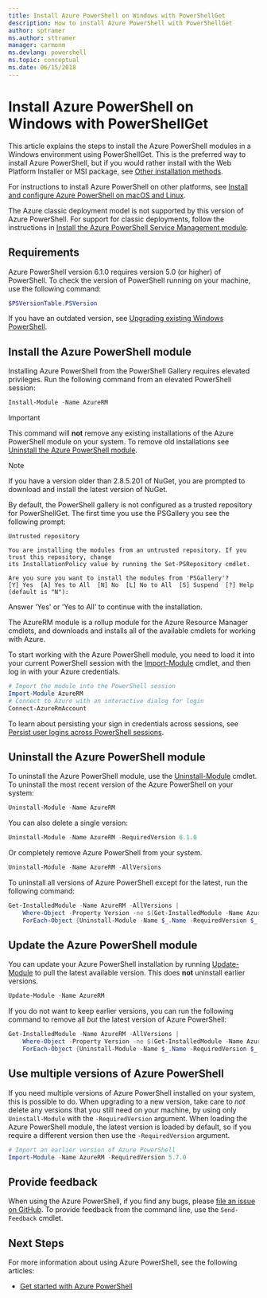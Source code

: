 ```yaml
---
title: Install Azure PowerShell on Windows with PowerShellGet
description: How to install Azure PowerShell with PowerShellGet
author: sptramer
ms.author: sttramer
manager: carmonm
ms.devlang: powershell
ms.topic: conceptual
ms.date: 06/15/2018
---
```


# Install Azure PowerShell on Windows with PowerShellGet

This article explains the steps to install the Azure PowerShell modules in a Windows environment using
PowerShellGet.  This is the preferred way to install Azure PowerShell, but if you would rather install with
the Web Platform Installer or MSI package, see [Other installation methods](other-install.md).

For instructions to install Azure PowerShell on other platforms, see [Install and configure Azure PowerShell on macOS and Linux](install-azurermps-maclinux.md).

The Azure classic deployment model is not supported by this version of Azure PowerShell. For support for classic deployments,
follow the instructions in [Install the Azure PowerShell Service Management module](/powershell/azure/servicemanagement/install-azure-ps).

## Requirements

Azure PowerShell version 6.1.0 requires version 5.0 (or higher) of PowerShell. To check the version of PowerShell running
on your machine, use the following command:

```powershell
$PSVersionTable.PSVersion
```

If you have an outdated version, see [Upgrading existing Windows PowerShell](/powershell/scripting/setup/installing-windows-powershell?view=powershell-6#upgrading-existing-windows-powershell).

## Install the Azure PowerShell module

Installing Azure PowerShell from the PowerShell Gallery requires elevated privileges. Run the
following command from an elevated PowerShell session:

```powershell
Install-Module -Name AzureRM 
```

> [!IMPORTANT]
> This command will __not__ remove any existing installations of the Azure PowerShell module on
> your system. To remove old installations see [Uninstall the Azure PowerShell module](#uninstall-the-azure-powershell-module).

> [!NOTE]
> If you have a version older than 2.8.5.201 of NuGet, you are prompted to download and install
> the latest version of NuGet.

By default, the PowerShell gallery is not configured as a trusted repository for PowerShellGet. The
first time you use the PSGallery you see the following prompt:

```output
Untrusted repository

You are installing the modules from an untrusted repository. If you trust this repository, change
its InstallationPolicy value by running the Set-PSRepository cmdlet.

Are you sure you want to install the modules from 'PSGallery'?
[Y] Yes  [A] Yes to All  [N] No  [L] No to All  [S] Suspend  [?] Help (default is "N"):
```

Answer 'Yes' or 'Yes to All' to continue with the installation.

The AzureRM module is a rollup module for the Azure Resource Manager cmdlets, and downloads and
installs all of the available cmdlets for working with Azure.

To start working with the Azure PowerShell module, you need to load it into your current PowerShell session
with the [Import-Module](/powershell/module/Microsoft.PowerShell.Core/Import-Module) cmdlet, and then log in
with your Azure credentials.

```powershell
# Import the module into the PowerShell session
Import-Module AzureRM
# Connect to Azure with an interactive dialog for login
Connect-AzureRmAccount
```

To learn about persisting your sign in credentials across sessions, see [Persist user logins across PowerShell sessions](context-persistence.md).

## Uninstall the Azure PowerShell module

To uninstall the Azure PowerShell module, use the [Uninstall-Module](/powershell/module/powershellget/uninstall-module) cmdlet. To uninstall 
the most recent version of the Azure PowerShell on your system:

```powershell
Uninstall-Module -Name AzureRM
```

You can also delete a single version:

```powershell
Uninstall-Module -Name AzureRM -RequiredVersion 6.1.0
```

Or completely remove Azure PowerShell from your system.

```powershell
Uninstall-Module -Name AzureRM -AllVersions
```

To uninstall all versions of Azure PowerShell except for the latest, run the following
command:

```powershell
Get-InstalledModule -Name AzureRM -AllVersions |
    Where-Object -Property Version -ne $(Get-InstalledModule -Name AzureRM).Version |
    ForEach-Object {Uninstall-Module -Name $_.Name -RequiredVersion $_.Version}
```

## Update the Azure PowerShell module

You can update your Azure PowerShell installation by running [Update-Module](/powershell/module/powershellget/update-module) to pull the latest available version. This does __not__ uninstall earlier versions.

```powershell
Update-Module -Name AzureRM
```

If you do not want to keep earlier versions, you can run the following command to remove all _but_ the latest version of Azure PowerShell:

```powershell
Get-InstalledModule -Name AzureRM -AllVersions |
    Where-Object -Property Version -ne $(Get-InstalledModule -Name AzureRM).Version |
    ForEach-Object {Uninstall-Module -Name $_.Name -RequiredVersion $_.Version}
```

## Use multiple versions of Azure PowerShell

If you need multiple versions of Azure PowerShell installed on your system, this is possible to do. When upgrading to a new version, take care to *not* delete
any versions that you still need on your machine, by using only `Uninstall-Module` with the `-RequiredVersion` argument. When loading the Azure PowerShell
module, the latest version is loaded by default, so if you require a different version then use the `-RequiredVersion` argument.

```powershell
# Import an earlier version of Azure PowerShell
Import-Module -Name AzureRM -RequiredVersion 5.7.0
```

## Provide feedback

When using the Azure PowerShell, if you find any bugs, please [file an issue on GitHub](https://github.com/Azure/azure-powershell/issues). 
To provide feedback from the command line, use the `Send-Feedback` cmdlet.

## Next Steps

For more information about using Azure PowerShell, see the following articles:

* [Get started with Azure PowerShell](get-started-azureps.md)